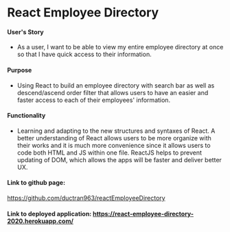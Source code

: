 # React Employee Directory

#### User's Story

* As a user, I want to be able to view my entire employee directory at once so that I have quick access to their information.

#### Purpose

* Using React to build an employee directory with search bar as well as descend/ascend order filter that allows users to have an easier and faster access to each of their employees' information.

#### Functionality

* Learning and adapting to the new structures and syntaxes of React. A better understanding of React allows users to be more organize with their works and it is much more convenience since it allows users to code both HTML and JS within one file. ReactJS helps to prevent updating of DOM, which allows the apps will be faster and deliver better UX. 

#### Link to github page: 
https://github.com/ductran963/reactEmployeeDirectory

#### Link to deployed application: https://react-employee-directory-2020.herokuapp.com/




